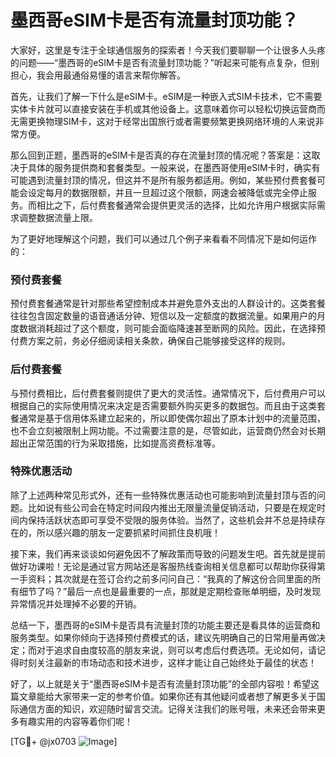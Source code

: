 # 墨西哥eSIM卡是否有流量封顶功能？

大家好，这里是专注于全球通信服务的探索者！今天我们要聊聊一个让很多人头疼的问题——“墨西哥的eSIM卡是否有流量封顶功能？”听起来可能有点复杂，但别担心，我会用最通俗易懂的语言来帮你解答。

首先，让我们了解一下什么是eSIM卡。eSIM是一种嵌入式SIM卡技术，它不需要实体卡片就可以直接安装在手机或其他设备上。这意味着你可以轻松切换运营商而无需更换物理SIM卡，这对于经常出国旅行或者需要频繁更换网络环境的人来说非常方便。

那么回到正题，墨西哥的eSIM卡是否真的存在流量封顶的情况呢？答案是：这取决于具体的服务提供商和套餐类型。一般来说，在墨西哥使用eSIM卡时，确实有可能遇到流量封顶的情况，但这并不是所有服务都适用。例如，某些预付费套餐可能会设定每月的数据限额，并且一旦超过这个限额，网速会被降低或完全停止服务。而相比之下，后付费套餐通常会提供更灵活的选择，比如允许用户根据实际需求调整数据流量上限。

为了更好地理解这个问题，我们可以通过几个例子来看看不同情况下是如何运作的：

### 预付费套餐

预付费套餐通常是针对那些希望控制成本并避免意外支出的人群设计的。这类套餐往往包含固定数量的语音通话分钟、短信以及一定额度的数据流量。如果用户的月度数据消耗超过了这个额度，则可能会面临降速甚至断网的风险。因此，在选择预付费方案之前，务必仔细阅读相关条款，确保自己能够接受这样的规则。

### 后付费套餐

与预付费相比，后付费套餐则提供了更大的灵活性。通常情况下，后付费用户可以根据自己的实际使用情况来决定是否需要额外购买更多的数据包。而且由于这类套餐通常是基于信用体系建立起来的，所以即使偶尔超出了原本计划中的流量范围，也不会立刻被限制上网功能。不过需要注意的是，尽管如此，运营商仍然会对长期超出正常范围的行为采取措施，比如提高资费标准等。

### 特殊优惠活动

除了上述两种常见形式外，还有一些特殊优惠活动也可能影响到流量封顶与否的问题。比如说有些公司会在特定时间段内推出无限量流量促销活动，只要是在规定时间内保持活跃状态即可享受不受限的服务体验。当然了，这些机会并不总是持续存在的，所以感兴趣的朋友一定要抓紧时间抓住良机哦！

接下来，我们再来谈谈如何避免因不了解政策而导致的问题发生吧。首先就是提前做好功课啦！无论是通过官方网站还是客服热线查询相关信息都可以帮助你获得第一手资料；其次就是在签订合约之前多问问自己：“我真的了解这份合同里面的所有细节了吗？”最后一点也是最重要的一点，那就是定期检查账单明细，及时发现异常情况并处理掉不必要的开销。

总结一下，墨西哥的eSIM卡是否具有流量封顶的功能主要还是看具体的运营商和服务类型。如果你倾向于选择预付费模式的话，建议先明确自己的日常用量再做决定；而对于追求自由度较高的朋友来说，则可以考虑后付费选项。无论如何，请记得时刻关注最新的市场动态和技术进步，这样才能让自己始终处于最佳的状态！

好了，以上就是关于“墨西哥eSIM卡是否有流量封顶功能”的全部内容啦！希望这篇文章能给大家带来一定的参考价值。如果你还有其他疑问或者想了解更多关于国际通信方面的知识，欢迎随时留言交流。记得关注我们的账号哦，未来还会带来更多有趣实用的内容等着你们呢！

[TG💪+ @jx0703 ![Image](https://github.com/user-attachments/assets/dbca1d08-cadb-493c-b0ec-ad6f7a83f270)]